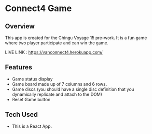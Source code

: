# Connect4 Game

## Overview
This app is created for the Chingu Voyage 15 pre-work. It is a fun game where two player participate and can win the game.

LIVE LINK : https://vanconnect4.herokuapp.com/

## Features

* Game status display
* Game board made up of 7 columns and 6 rows.
* Game discs (you should have a single disc definition that you dynamically replicate and attach to the DOM)
* Reset Game button

## Tech Used
  * This is a React App.
